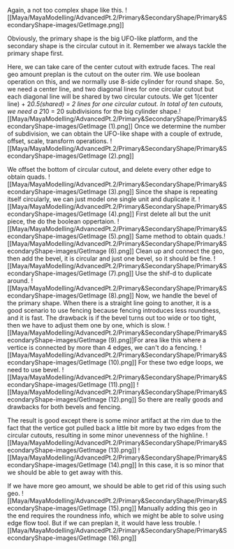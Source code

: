 Again, a not too complex shape like this.
![[Maya/MayaModelling/AdvancedPt.2/Primary&SecondaryShape/Primary&SecondaryShape-images/GetImage.png]]

Obviously, the primary shape is the big UFO-like platform, and the secondary shape is the circular cutout in it. Remember we always tackle the primary shape first. 

Here, we can take care of the center cutout with extrude faces. The real geo amount preplan is the cutout on the outer rim. We use boolean operation on this, and we normally use 8-side cylinder for round shape. So, we need a center line, and two diagonal lines for one circular cutout but each diagonal line will be shared by two circular cutouts. We get 1(center line) + 2*0.5(shared) = 2 lines for one circular cutout. In total of ten cutouts, we need a 2*10 = 20 subdivisions for the big cylinder shape.![[Maya/MayaModelling/AdvancedPt.2/Primary&SecondaryShape/Primary&SecondaryShape-images/GetImage (1).png]]
Once we determine the number of subdivision, we can obtain the UFO-like shape with a couple of extrude, offset, scale, transform operations.
![[Maya/MayaModelling/AdvancedPt.2/Primary&SecondaryShape/Primary&SecondaryShape-images/GetImage (2).png]]

We offset the bottom of circular cutout, and delete every other edge to obtain quads.
![[Maya/MayaModelling/AdvancedPt.2/Primary&SecondaryShape/Primary&SecondaryShape-images/GetImage (3).png]]
Since the shape is repeating itself circularly, we can just model one single unit and duplicate it.
![[Maya/MayaModelling/AdvancedPt.2/Primary&SecondaryShape/Primary&SecondaryShape-images/GetImage (4).png]]
First delete all but the unit piece, the do the boolean oppertaion.
![[Maya/MayaModelling/AdvancedPt.2/Primary&SecondaryShape/Primary&SecondaryShape-images/GetImage (5).png]]
Same method to obtain quads.![[Maya/MayaModelling/AdvancedPt.2/Primary&SecondaryShape/Primary&SecondaryShape-images/GetImage (6).png]]
Clean up and connect the geo, then add the bevel, it is circular and just one bevel, so it should be fine.
![[Maya/MayaModelling/AdvancedPt.2/Primary&SecondaryShape/Primary&SecondaryShape-images/GetImage (7).png]]
Use the shif-d to duplicate around.
![[Maya/MayaModelling/AdvancedPt.2/Primary&SecondaryShape/Primary&SecondaryShape-images/GetImage (8).png]]
Now, we handle the bevel of the primary shape. When there is a straight line going to another, it is a good scenario to use fencing because fencing introduces less roundness, and it is fast. The drawback is if the bevel turns out too wide or too tight, then we have to adjust them one by one, which is slow.
![[Maya/MayaModelling/AdvancedPt.2/Primary&SecondaryShape/Primary&SecondaryShape-images/GetImage (9).png]]For area like this where a vertice is connected by more than 4 edges, we can't do a fencing.
![[Maya/MayaModelling/AdvancedPt.2/Primary&SecondaryShape/Primary&SecondaryShape-images/GetImage (10).png]]
For these two edge loops, we need to use bevel.
![[Maya/MayaModelling/AdvancedPt.2/Primary&SecondaryShape/Primary&SecondaryShape-images/GetImage (11).png]]
![[Maya/MayaModelling/AdvancedPt.2/Primary&SecondaryShape/Primary&SecondaryShape-images/GetImage (12).png]]
So there are really goods and drawbacks for both bevels and fencing. 

The result is good except there is some minor artifact at the rim due to the fact that the vertice got pulled back a little bit more by two edges from the circular cutouts, resulting in some minor unevenness of the highline.
![[Maya/MayaModelling/AdvancedPt.2/Primary&SecondaryShape/Primary&SecondaryShape-images/GetImage (13).png]]
![[Maya/MayaModelling/AdvancedPt.2/Primary&SecondaryShape/Primary&SecondaryShape-images/GetImage (14).png]]
In this case, it is so minor that we should be able to get away with this. 

If we have more geo amount, we should be able to get rid of this using such geo.
![[Maya/MayaModelling/AdvancedPt.2/Primary&SecondaryShape/Primary&SecondaryShape-images/GetImage (15).png]]
Manually adding this geo in the end requires the roundness info, which we might be able to solve using edge flow tool. But if we can preplan it, it would have less trouble.
![[Maya/MayaModelling/AdvancedPt.2/Primary&SecondaryShape/Primary&SecondaryShape-images/GetImage (16).png]]